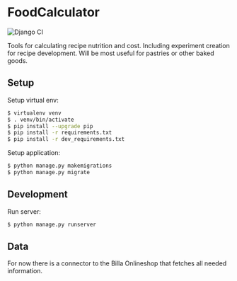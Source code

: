 # FoodCalculator
![Django CI](https://github.com/petritz/food-calculator/workflows/Django%20CI/badge.svg)

Tools for calculating recipe nutrition and cost. Including experiment creation for recipe development. Will be most useful for pastries or other baked goods.

## Setup
Setup virtual env:
```bash
$ virtualenv venv
$ . venv/bin/activate
$ pip install --upgrade pip
$ pip install -r requirements.txt
$ pip install -r dev_requirements.txt
```
Setup application:
```bash
$ python manage.py makemigrations
$ python manage.py migrate
```

## Development
Run server:
```bash
$ python manage.py runserver
```

## Data
For now there is a connector to the Billa Onlineshop that fetches all needed information.